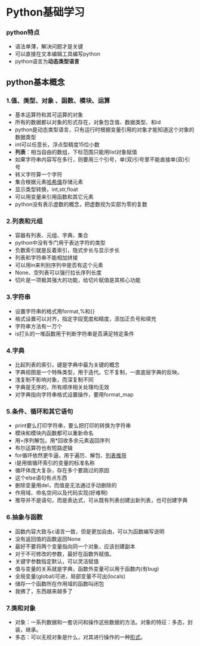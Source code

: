 # Python基础学习

### python特点

* 语法单薄，解决问题才是关键
* 可以直接在文本编辑工具编写python
* python语言为**动态类型语言**

## python基本概念

### 1.值、类型、对象 、函数、模块、运算

* 基本运算符和其可运算的对象
* 所有的数据都以对象的形式存在，对象包含值、数据类型、和id
* python是动态类型语言，只有运行时根据变量引用的对象才能知道这个对象的数据类型
* int可以任意长，浮点型精度15位小数
* **列表**：相当自由的数组，下标范围只能用list对象赋值
* 如果字符串内容写在多行，则要用三个引号，单(双)引号里不能直接单(双)引号
* 转义字符算一个字符
* 集合根据元素[哈希值](什么玩意儿？)存储元素
* 显示类型转换，int,str,float
* 可以用变量来引用函数和其它元素
* python没有表示虚数的概念，把虚数视为实部为零的复数

### 2.列表和元组

* 容器有列表、元组、字典、集合
* python中没有专门用于表达字符的类型
* 负数索引就是反着索引，隐式步长与显示步长
* 列表和字符串不能相加拼接
* 可以用in来判别序列中是否有这个元素
* None、空列表可以强行拉长序列长度
* 切片是一项极其强大的功能，给切片赋值是其核心功能

### 3.字符串

* 设置字符串的格式用format,%和{}
* 格式设置可以对齐，指定字段宽度和精度，添加正负号和填充
* 字符串方法有一万个
* is打头的一堆函数用于判断字符串是否满足特定条件

### 4.字典

* 比起列表的索引，键是字典中最为关键的概念
* 字典视图是一个特殊类型，用于迭代。它不复制，一直底层字典的反映。
* 浅复制不影响对象，而深复制不同
* 字典是无序的，所有顺序相关处理均无效
* 对字典指向字符串格式设置操作，要用format_map

### 5.条件、循环和其它语句

* print要么打印字符串，要么把打印的转换为字符串
* 模块和模块内函数都可以重新命名
* 用=序列解包，用*回收多余元素返回序列
* 布尔运算符也有短路逻辑
* for循环依然更牛逼，用于遍历、解包、[列表推导](完全看不懂)
* i是用做循环索引的变量的标准名称
* 循环体庞大复杂，存在多个要跳过的原因
* 这个else语句有点东西
* 删除变量用del，而值是无法通过手动删除的
* 作用域、命名空间以及代码实现(好难啊)
* 推导并不是语句，而是表达式，可从既有列表创建出新列表，也可创建字典

### 6.抽象与函数

* 函数内容大致与c语言一致，但是更加自由，可以为函数编写说明
* 没有返回值的函数返回None
* 最好不要将两个变量指向同一个对象，应该创建副本
* 对于不可修改的参数，最好在函数外赋值。
* 关键字参数指定默认，可以灵活赋值
* 值与变量的关系就是字典，函数外变量可以用于函数内(有bug)
* 全局变量(global)可进，局部变量不可出(locals)
* 储存一个函数所在作用域的函数叫闭包
* 我佛了，东西越来越多了

### 7.类和对象

* 对象：一系列数据和一套访问和操作这些数据的方法。对象的特征：多态，封装，继承。
* 多态：可以无视对象是什么，对其进行操作的一种[形式](不知道怎么形容)。